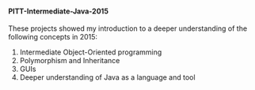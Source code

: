 #### PITT-Intermediate-Java-2015
These projects showed my introduction to a deeper understanding of the following concepts in 2015:
1. Intermediate Object-Oriented programming
2. Polymorphism and Inheritance 
3. GUIs
4. Deeper understanding of Java as a language and tool
